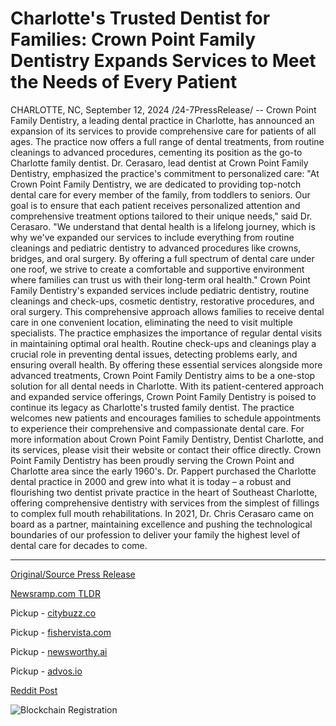 # Charlotte's Trusted Dentist for Families: Crown Point Family Dentistry Expands Services to Meet the Needs of Every Patient

CHARLOTTE, NC, September 12, 2024 /24-7PressRelease/ -- Crown Point Family Dentistry, a leading dental practice in Charlotte, has announced an expansion of its services to provide comprehensive care for patients of all ages. The practice now offers a full range of dental treatments, from routine cleanings to advanced procedures, cementing its position as the go-to Charlotte family dentist.  Dr. Cerasaro, lead dentist at Crown Point Family Dentistry, emphasized the practice's commitment to personalized care: "At Crown Point Family Dentistry, we are dedicated to providing top-notch dental care for every member of the family, from toddlers to seniors. Our goal is to ensure that each patient receives personalized attention and comprehensive treatment options tailored to their unique needs," said Dr. Cerasaro. "We understand that dental health is a lifelong journey, which is why we've expanded our services to include everything from routine cleanings and pediatric dentistry to advanced procedures like crowns, bridges, and oral surgery. By offering a full spectrum of dental care under one roof, we strive to create a comfortable and supportive environment where families can trust us with their long-term oral health."  Crown Point Family Dentistry's expanded services include pediatric dentistry, routine cleanings and check-ups, cosmetic dentistry, restorative procedures, and oral surgery. This comprehensive approach allows families to receive dental care in one convenient location, eliminating the need to visit multiple specialists.  The practice emphasizes the importance of regular dental visits in maintaining optimal oral health. Routine check-ups and cleanings play a crucial role in preventing dental issues, detecting problems early, and ensuring overall health. By offering these essential services alongside more advanced treatments, Crown Point Family Dentistry aims to be a one-stop solution for all dental needs in Charlotte.  With its patient-centered approach and expanded service offerings, Crown Point Family Dentistry is poised to continue its legacy as Charlotte's trusted family dentist. The practice welcomes new patients and encourages families to schedule appointments to experience their comprehensive and compassionate dental care.  For more information about Crown Point Family Dentistry, Dentist Charlotte, and its services, please visit their website or contact their office directly.  Crown Point Family Dentistry has been proudly serving the Crown Point and Charlotte area since the early 1960's.  Dr. Pappert purchased the Charlotte dental practice in 2000 and grew into what it is today – a robust and flourishing two dentist private practice in the heart of Southeast Charlotte, offering comprehensive dentistry with services from the simplest of fillings to complex full mouth rehabilitations.  In 2021, Dr. Chris Cerasaro came on board as a partner, maintaining excellence and pushing the technological boundaries of our profession to deliver your family the highest level of dental care for decades to come. 

---

[Original/Source Press Release](https://www.24-7pressrelease.com/press-release/514242/charlottes-trusted-dentist-for-families-crown-point-family-dentistry-expands-services-to-meet-the-needs-of-every-patient)
                    

[Newsramp.com TLDR](https://newsramp.com/curated-news/crown-point-family-dentistry-expands-services-to-provide-comprehensive-dental-care-for-all-ages/725e91a1db430d48a4be5eb6ec581ade) 


Pickup - [citybuzz.co](https://citybuzz.co/2024/09/12/crown-point-family-dentistry-expands-services-to-offer-comprehensive-care-for-all-ages-in-charlotte)

Pickup - [fishervista.com](https://fishervista.com/en/crown-point-family-dentistry-expands-services-to-provide-comprehensive-care-for-all-ages/20246763)

Pickup - [newsworthy.ai](https://newsworthy.ai/curated/charlotte-s-crown-point-family-dentistry-expands-services-offering-comprehensive-care-for-all-ages/20246763)

Pickup - [advos.io](https://advos.io/en/crown-point-family-dentistry-expands-services-to-provide-comprehensive-care-for-all-ages/20246763)
 



[Reddit Post](https://www.reddit.com/r/HealthCareNewsInfo/comments/1fewqgv/crown_point_family_dentistry_expands_services_to/) 



![Blockchain Registration](https://cdn.newsramp.app/24-7PressRelease/qrcode/249/12/ideahg53.webp)